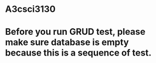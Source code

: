 # A3csci3130
# Before you run GRUD test, please make sure database is empty because this is a sequence of test.
